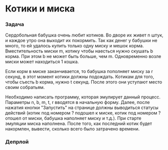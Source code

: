# Котики и миска

### Задача

Сердобольная бабушка очень любит котиков. Во дворе их живет n штук, и каждое утро она выходит их покормить. Так как денег у бабушки не много, то ей удалось купить только одну миску и мешок корма. Вместительность миски m, котику чтобы наесться нужно скушать b корма. При этом b не может быть больше, чем m. Одновременно возле миски может находиться 1 кошка.

Если корм в миске заканчивается, то бабушка пополняет миску за r секунд, в этот момент котики должны подождать. Котикам для того, чтобы съесть b корма, нужно t секунд. После этого они уступают место своим собратьям.

Необходимо написать программу, которая эмулирует данный процесс. Параметры n, b, m, t, r вводятся в начальную форму. Далее, после нажатия кнопки "Запустить" на странице должны выводиться статусы действий (котик под номером ? подошел к миске, котик под номером ? отошел от миски, бабушка наполняет миску и т.д.). При старте эмуляции миска наполнена. После того, как последний котик будет накормлен, вывести, сколько всего было затрачено времени.

### Депрлой 
